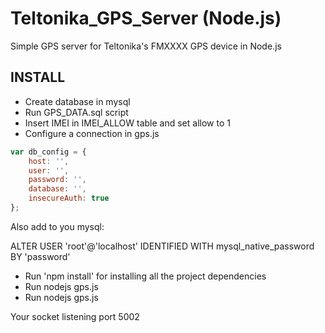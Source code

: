 # Teltonika_GPS_Server (Node.js)
Simple GPS server for Teltonika's FMXXXX GPS device in Node.js

## INSTALL

* Create database in mysql
* Run GPS_DATA.sql script
* Insert IMEI in IMEI_ALLOW table and set allow to 1
* Configure a connection in gps.js
```javascript
var db_config = {
    host: '',
    user: '',
    password: '',
    database: '',
    insecureAuth: true
};
```
Also add to you mysql: 

ALTER USER 'root'@'localhost' IDENTIFIED WITH mysql_native_password BY 'password'

* Run 'npm install' for installing all the project dependencies
* Run nodejs gps.js
* Run nodejs gps.js

Your socket listening port 5002 

